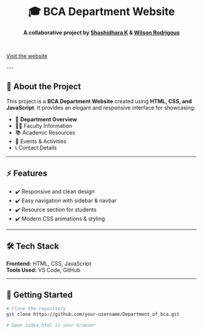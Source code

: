 <h1 align="center">🎓 BCA Department Website</h1>

<p align="center">
  <b>A collaborative project by <a href="https://github.com/Shashidharak89">Shashidhara K</a> & <a href="https://github.com/Willscreation">Wilson Rodrigous</a></b>
</p>
<br>
<p><a href="https://bcasacredheart2024.github.io/Department_of_bca">Visit the website</a></p>
---

<h2>📌 About the Project</h2>
<p>
This project is a <b>BCA Department Website</b> created using 
<strong>HTML, CSS, and JavaScript</strong>.  
It provides an elegant and responsive interface for showcasing:
</p>

<ul>
  <li>🏫 <b>Department Overview</b></li>
  <li>👨‍🏫 Faculty Information</li>
  <li>📚 Academic Resources</li>
  <li>🎉 Events & Activities</li>
  <li>📞 Contact Details</li>
</ul>

---

<h2>⚡ Features</h2>

<ul>
  <li>✔️ Responsive and clean design</li>
  <li>✔️ Easy navigation with sidebar & navbar</li>
  <li>✔️ Resource section for students</li>
  <li>✔️ Modern CSS animations & styling</li>
</ul>

---

<h2>🛠️ Tech Stack</h2>

<p>
  <b>Frontend:</b> HTML, CSS, JavaScript <br/>
  <b>Tools Used:</b> VS Code, GitHub
</p>

---

<h2>🚀 Getting Started</h2>

```bash
# Clone the repository
git clone https://github.com/your-username/Department_of_bca.git

# Open index.html in your browser
